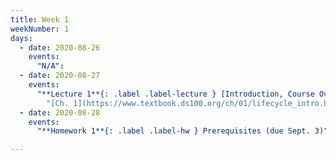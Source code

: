 ```yaml
---
title: Week 1
weekNumber: 1
days:
  - date: 2020-08-26
    events:
      "N/A":
  - date: 2020-08-27
    events:
      "**Lecture 1**{: .label .label-lecture } [Introduction, Course Overview](lecture/lec01) (QC due Aug. 31)":
        "[Ch. 1](https://www.textbook.ds100.org/ch/01/lifecycle_intro.html)"
  - date: 2020-08-28
    events:
      "**Homework 1**{: .label .label-hw } Prerequisites (due Sept. 3)":

---
```

